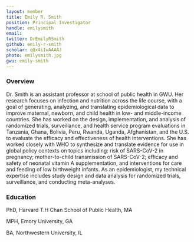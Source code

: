 ```yaml
---
layout: member
title: Emily R. Smith
position: Principal Investigator
handle: emilysmith
email: 
twitter: DrEmilyRSmith
github: emily-r-smith
scholar: qQx4iIwAAAAJ
photo: emilysmith.jpg
gwu: emily-smith
---
```


### Overview
Dr. Smith is an assistant professor at school of public health in GWU. Her research focuses on infection and nutrition across the life course, with a goal of generating, analyzing, and translating epidemiological data to improve maternal, newborn, and child health in low- and middle-income countries. She has worked on the design, implementation, and analysis of randomized trials, surveillance, and health service program evaluations in Tanzania, Ghana, Bolivia, Peru, Rwanda, Uganda, Afghanistan, and the U.S. to evaluate the efficacy and effectiveness of health interventions. She has worked closely with WHO to synthesize and translate evidence for use in global policy contexts on topics including: risk of SARS-CoV-2 in pregnancy; mother-to-child transmission of SARS-CoV-2; efficacy and safety of neonatal vitamin A supplementation, and interventions for care and feeding of low birthweight infants. As an epidemiologist, my technical expertise includes study design and data analysis for randomized trials, surveillance, and conducting meta-analyses.

### Education

PhD, Harvard T.H Chan School of Public Health, MA

MPH, Emory University, GA

BA, Northwestern University, IL